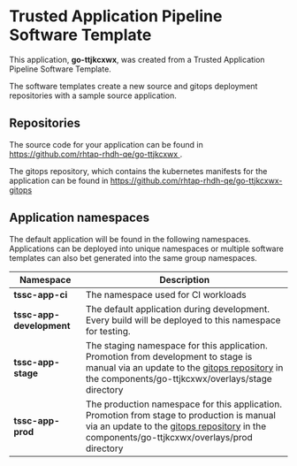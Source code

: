 # Trusted Application Pipeline Software Template

This application, **go-ttjkcxwx**, was created from a Trusted Application Pipeline Software Template.

The software templates create a new source and gitops deployment repositories with a sample source application. 

## Repositories

The source code for your application can be found in [https://github.com/rhtap-rhdh-qe/go-ttjkcxwx ](https://github.com/rhtap-rhdh-qe/go-ttjkcxwx ).
 
The gitops repository, which contains the kubernetes manifests for the application can be found in 
[https://github.com/rhtap-rhdh-qe/go-ttjkcxwx-gitops ](https://github.com/rhtap-rhdh-qe/go-ttjkcxwx-gitops ) 

## Application namespaces 

The default application will be found in the following namespaces. Applications can be deployed into unique namespaces or multiple software templates can also bet generated into the same group namespaces.  

|  Namespace   |  Description   |  
| -------- | -------- |
| **tssc-app-ci** | The namespace used for CI workloads |
| **tssc-app-development** | The default application during development. Every build will be deployed to this namespace for testing. |
| **tssc-app-stage** | The staging namespace for this application. Promotion from development to stage is manual via an update to the [gitops repository](https://github.com/rhtap-rhdh-qe/go-ttjkcxwx-gitops ) in the components/go-ttjkcxwx/overlays/stage directory |
| **tssc-app-prod** | The production namespace for this application. Promotion from stage to production is manual via an update to the [gitops repository](https://github.com/rhtap-rhdh-qe/go-ttjkcxwx-gitops ) in the components/go-ttjkcxwx/overlays/prod directory |